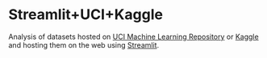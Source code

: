 # Streamlit+UCI+Kaggle
Analysis of datasets hosted on [UCI Machine Learning Repository](https://archive.ics.uci.edu/ml/index.php) or [Kaggle](https://www.kaggle.com) and hosting them on the web using [Streamlit](https://www.streamlit.io).
